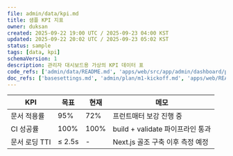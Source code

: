 ```yaml
---
file: admin/data/kpi.md
title: 샘플 KPI 지표
owner: duksan
created: 2025-09-22 19:00 UTC / 2025-09-23 04:00 KST
updated: 2025-09-22 20:02 UTC / 2025-09-23 05:02 KST
status: sample
tags: [data, kpi]
schemaVersion: 1
description: 관리자 대시보드용 가상의 KPI 데이터 표
code_refs: ['admin/data/README.md', 'apps/web/src/app/admin/dashboard/page.tsx']
doc_refs: ['basesettings.md', 'admin/plan/m1-kickoff.md', 'apps/web/README.md']
---
```


| KPI           | 목표   | 현재 | 메모                             |
| ------------- | ------ | ---- | -------------------------------- |
| 문서 적용률   | 95%    | 72%  | 프런트매터 보강 진행 중          |
| CI 성공률     | 100%   | 100% | build + validate 파이프라인 통과 |
| 문서 로딩 TTI | ≤ 2.5s | -    | Next.js 골조 구축 이후 측정 예정 |
